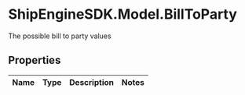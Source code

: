 # ShipEngineSDK.Model.BillToParty
The possible bill to party values

## Properties

Name | Type | Description | Notes
------------ | ------------- | ------------- | -------------


